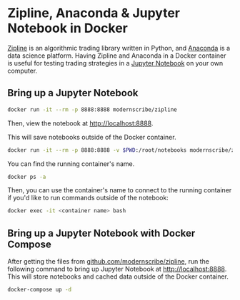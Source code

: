 Zipline, Anaconda & Jupyter Notebook in Docker
================================================================================
[Zipline](http://www.zipline.io) is an algorithmic trading library written in Python, and [Anaconda](https://www.continuum.io/anaconda-overview) is a data science platform. Having Zipline and Anaconda in a Docker container is useful for testing trading strategies in a [Jupyter Notebook](http://jupyter.org) on your own computer.


Bring up a Jupyter Notebook
--------------------------------------------------------------------------------
```sh
docker run -it --rm -p 8888:8888 modernscribe/zipline
```

Then, view the notebook at [http://localhost:8888](http://localhost:8888).

This will save notebooks outside of the Docker container.
```sh
docker run -it --rm -p 8888:8888 -v $PWD:/root/notebooks modernscribe/zipline 
```

You can find the running container's name.
```sh
docker ps -a
```

Then, you can use the container's name to connect to the running container if you'd like to run commands outside of the notebook:
```sh
docker exec -it <container name> bash
```


Bring up a Jupyter Notebook with Docker Compose
--------------------------------------------------------------------------------
After getting the files from [github.com/modernscribe/zipline](https://github.com/modernscribe/zipline), run the following command to bring up Jupyter Notebook at [http://localhost:8888](http://localhost:8888). This will store notebooks and cached data outside of the Docker container.
```sh
docker-compose up -d
```